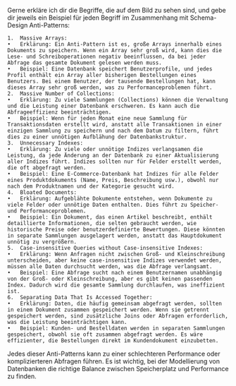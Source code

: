 Gerne erkläre ich dir die Begriffe, die auf dem Bild zu sehen sind, und gebe dir jeweils ein Beispiel für jeden Begriff im Zusammenhang mit Schema-Design Anti-Patterns:

	1.	Massive Arrays:
	•	Erklärung: Ein Anti-Pattern ist es, große Arrays innerhalb eines Dokuments zu speichern. Wenn ein Array sehr groß wird, kann dies die Lese- und Schreiboperationen negativ beeinflussen, da bei jeder Abfrage das gesamte Dokument gelesen werden muss.
	•	Beispiel: Eine Datenbank speichert Benutzerprofile, und jedes Profil enthält ein Array aller bisherigen Bestellungen eines Benutzers. Bei einem Benutzer, der tausende Bestellungen hat, kann dieses Array sehr groß werden, was zu Performanceproblemen führt.
	2.	Massive Number of Collections:
	•	Erklärung: Zu viele Sammlungen (Collections) können die Verwaltung und die Leistung einer Datenbank erschweren. Es kann auch die Abfrageeffizienz beeinträchtigen.
	•	Beispiel: Wenn für jeden Monat eine neue Sammlung für Transaktionsdaten erstellt wird, anstatt alle Transaktionen in einer einzigen Sammlung zu speichern und nach dem Datum zu filtern, führt dies zu einer unnötigen Aufblähung der Datenbankstruktur.
	3.	Unnecessary Indexes:
	•	Erklärung: Zu viele oder unnötige Indizes verlangsamen die Leistung, da jede Änderung an der Datenbank zu einer Aktualisierung aller Indizes führt. Indizes sollten nur für Felder erstellt werden, die oft abgefragt werden.
	•	Beispiel: Eine E-Commerce-Datenbank hat Indizes für alle Felder eines Produktdokuments (Name, Preis, Beschreibung usw.), obwohl nur nach dem Produktnamen und der Kategorie gesucht wird.
	4.	Bloated Documents:
	•	Erklärung: Aufgeblähte Dokumente entstehen, wenn Dokumente zu viele Felder oder unnötige Daten enthalten. Dies führt zu Speicher- und Performanceproblemen.
	•	Beispiel: Ein Dokument, das einen Artikel beschreibt, enthält detaillierte Informationen, die selten gebraucht werden, wie historische Preise oder benutzerdefinierte Bewertungen. Diese könnten in separate Sammlungen ausgelagert werden, anstatt das Hauptdokument unnötig zu vergrößern.
	5.	Case-insensitive Queries without Case-insensitive Indexes:
	•	Erklärung: Wenn Anfragen nicht zwischen Groß- und Kleinschreibung unterscheiden, aber keine case-insensitive Indizes verwendet werden, müssen alle Daten durchsucht werden, was die Abfrage verlangsamt.
	•	Beispiel: Eine Abfrage sucht nach einem Benutzernamen unabhängig von der Groß- oder Kleinschreibung, aber es gibt keinen passenden Index. Dadurch wird die gesamte Sammlung durchlaufen, was ineffizient ist.
	6.	Separating Data That Is Accessed Together:
	•	Erklärung: Daten, die häufig gemeinsam abgefragt werden, sollten in einem Dokument zusammen gespeichert werden. Wenn sie getrennt gespeichert werden, sind zusätzliche Joins oder Abfragen erforderlich, was die Leistung beeinträchtigen kann.
	•	Beispiel: Kunden- und Bestelldaten werden in separaten Sammlungen gespeichert, obwohl sie oft zusammen abgefragt werden. Es wäre effizienter, die Bestellungen direkt im Kundendokument einzubetten.

Jedes dieser Anti-Patterns kann zu einer schlechteren Performance oder komplizierteren Abfragen führen. Es ist wichtig, bei der Modellierung von Datenbanken die richtige Balance zwischen Speicherplatz und Performance zu finden.